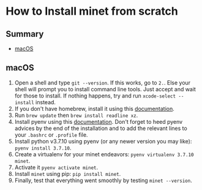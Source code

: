 # How to Install minet from scratch

## Summary

* [macOS](macOS)

## macOS

1. Open a shell and type `git --version`. If this works, go to `2.`. Else your shell will prompt you to install command line tools. Just accept and wait for those to install. If nothing happens, try and run `xcode-select --install` instead.
2. If you don't have homebrew, install it using this [documentation](https://brew.sh/index_fr).
3. Run `brew update` then `brew install readline xz`.
4. Install pyenv using this [documentation](https://github.com/pyenv/pyenv-installer#install). Don't forget to heed pyenv advices by the end of the installation and to add the relevant lines to your `.bashrc` or `.profile` file.
5. Install python v3.7.10 using pyenv (or any newer version you may like): `pyenv install 3.7.10`.
6. Create a virtualenv for your minet endeavors: `pyenv virtualenv 3.7.10 minet`.
7. Activate it `pyenv activate minet`.
8. Install `minet` using pip: `pip install minet`.
9.  Finally, test that everything went smoothly by testing `minet --version`.
